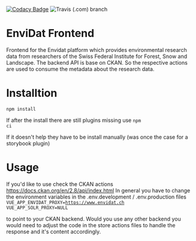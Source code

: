 [![Codacy Badge](https://api.codacy.com/project/badge/Grade/ddf970eec3da4b668f90bb03d012872e)](https://www.codacy.com/gh/EnviDat/envidat_frontend?utm_source=github.com&amp;utm_medium=referral&amp;utm_content=EnviDat/envidat_frontend&amp;utm_campaign=Badge_Grade)
![Travis (.com) branch](https://img.shields.io/travis/com/EnviDat/envidat_frontend/develop)

# EnviDat Frontend
Frontend for the Envidat platform which provides environmental research data from researchers of the Swiss Federal Institute for Forest, Snow and Landscape.
The backend API is base on CKAN. So the respective actions are used to consume the metadata about the research data.

# Installtion
<code>npm install</code>

If after the install there are still plugins missing use
<code>npm ci</code>

If it doesn't help they have to be install manually (was once the case for a storybook plugin)


# Usage
If you'd like to use check the CKAN actions https://docs.ckan.org/en/2.8/api/index.html
In general you have to change the environment variables in the .env.development / .env.production files
<code>
  VUE_APP_ENVIDAT_PROXY=https://www.envidat.ch
  VUE_APP_SOLR_PROXY=NULL
</code>

to point to your CKAN backend.
Would you use any other backend you would need to adjust the code in the store actions files
to handle the response and it's content accordingly.

